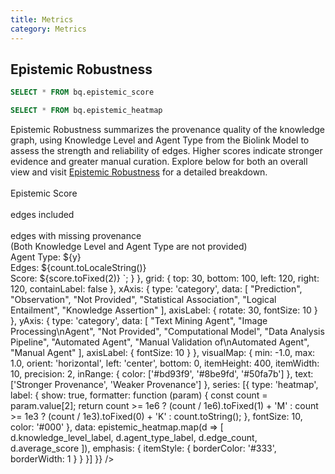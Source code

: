 ```yaml
---
title: Metrics
category: Metrics
---
```



## Epistemic Robustness

```sql epistemic_score
SELECT * FROM bq.epistemic_score
```

```sql epistemic_heatmap
SELECT * FROM bq.epistemic_heatmap
```

<div class="text-left text-md mt-6 mb-4">
  Epistemic Robustness summarizes the provenance quality of the knowledge graph, using Knowledge Level and Agent Type  
  from the Biolink Model to assess the strength and reliability of edges. Higher scores indicate stronger evidence and 
  greater manual curation. Explore below for both an overall view and visit 
  <a class="underline text-blue-600" href="./Metrics/epistemic-robustness">Epistemic Robustness</a> 
  for a detailed breakdown.
</div>


  <div class="text-center">
    <span class="font-semibold text-2xl">
      <Value data={epistemic_score} column="average_epistemic_score" fmt="num2" />
    </span><br/>
    Epistemic Score
  </div>

<Grid col=2>
  <div class="text-center">
    <span class="font-semibold text-xl">
      <Value data={epistemic_score} column="included_edges" fmt="num2m" />
    </span><br/>
    edges included
  </div>
  <div class="text-center">
    <span class="font-semibold text-xl">
      <Value data={epistemic_score} column="null_or_not_provided_both" fmt="num2m" />
    </span><br/>
    edges with missing provenance
    <div class="text-xs font-normal mt-.25">
      (Both Knowledge Level and Agent Type are not provided)
    </div>
  </div>
</Grid>


<div class="mt-8 mb-6">
<ECharts
  style={{ width: '100%', height: '2000px' }}
  config={{
    title: {
      text: 'Epistemic Provenance',
      left: 'center',
      top: 10
    },
    tooltip: {
      formatter: function (params) {
        const [x, y, count, score] = params.value;
        return `
          Knowledge Level: ${x}<br/>
          Agent Type: ${y}<br/>
          Edges: ${count.toLocaleString()}<br/>
          Score: ${score.toFixed(2)}
        `;
      }
    },
    grid: {
      top: 30,
      bottom: 100,
      left: 120,
      right: 120,
      containLabel: false
    },
    xAxis: {
      type: 'category',
      data: [
        "Prediction", "Observation", "Not Provided",
        "Statistical Association", "Logical Entailment", "Knowledge Assertion"
      ],
      axisLabel: { rotate: 30, fontSize: 10 }
    },
    yAxis: {
      type: 'category',
      data: [
        "Text Mining Agent", "Image Processing\nAgent", "Not Provided",
        "Computational Model", "Data Analysis Pipeline", "Automated Agent",
        "Manual Validation of\nAutomated Agent", "Manual Agent"
      ],
      axisLabel: { fontSize: 10 }
    },
    visualMap: {
      min: -1.0,
      max: 1.0,
      orient: 'horizontal',
      left: 'center',
      bottom: 0,
      itemHeight: 400,
      itemWidth: 10,
      precision: 2,
      inRange: {
        color: ['#bd93f9', '#8be9fd', '#50fa7b']
      },
      text: ['Stronger Provenance', 'Weaker Provenance']
    },
    series: [{
      type: 'heatmap',
      label: {
        show: true,
        formatter: function (param) {
          const count = param.value[2];
          return count >= 1e6
            ? (count / 1e6).toFixed(1) + 'M'
            : count >= 1e3
            ? (count / 1e3).toFixed(0) + 'K'
            : count.toString();
        },
        fontSize: 10,
        color: '#000'
      },
      data: epistemic_heatmap.map(d => [
        d.knowledge_level_label,
        d.agent_type_label,
        d.edge_count,
        d.average_score
      ]),
      emphasis: {
        itemStyle: {
          borderColor: '#333',
          borderWidth: 1
        }
      }
    }]
  }}
/>
</div>
